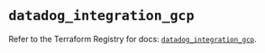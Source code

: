 # `datadog_integration_gcp`

Refer to the Terraform Registry for docs: [`datadog_integration_gcp`](https://registry.terraform.io/providers/datadog/datadog/3.51.0/docs/resources/integration_gcp).

